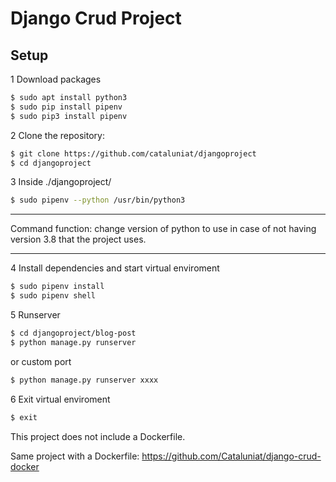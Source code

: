 
# Django Crud Project

## Setup

1 Download packages
```sh 
$ sudo apt install python3
$ sudo pip install pipenv
$ sudo pip3 install pipenv
```

2 Clone the repository:
```sh 
$ git clone https://github.com/cataluniat/djangoproject
$ cd djangoproject
```
3 Inside ./djangoproject/

```sh 
$ sudo pipenv --python /usr/bin/python3
```
*******
Command function: change version of python to use in case of not having version 3.8 that the project uses.
******* 
4 Install dependencies and start virtual enviroment
```sh
$ sudo pipenv install
$ sudo pipenv shell
```
5 Runserver
```sh 
$ cd djangoproject/blog-post
$ python manage.py runserver  
```
or custom port
```sh 
$ python manage.py runserver xxxx
```
6 Exit virtual enviroment 
```sh 
$ exit
```

This project does not include a Dockerfile.

Same project with a Dockerfile:
https://github.com/Cataluniat/django-crud-docker
